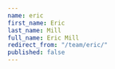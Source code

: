 ```yaml
---
name: eric
first_name: Eric
last_name: Mill
full_name: Eric Mill
redirect_from: "/team/eric/"
published: false
---
```


